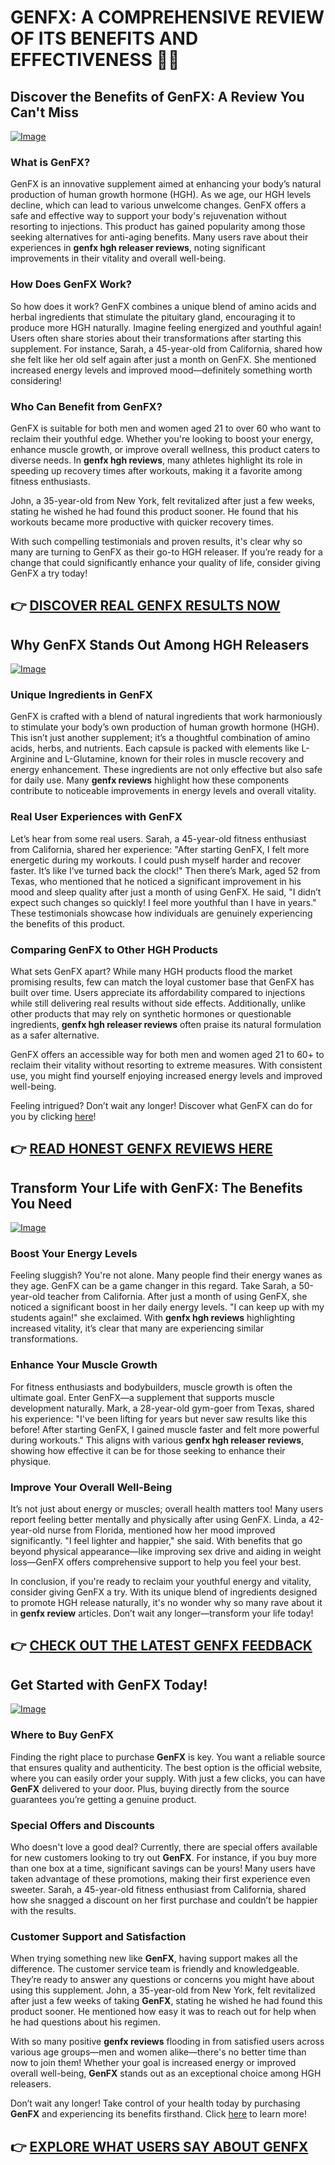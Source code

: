 # GENFX: A COMPREHENSIVE REVIEW OF ITS BENEFITS AND EFFECTIVENESS 💪✨

## Discover the Benefits of GenFX: A Review You Can't Miss  
[![Image](https://www2.sellhealth.com/251/genfx_500x300.jpg)](https://gchaffi.com/yAtoAFBe)  

### What is GenFX?  
GenFX is an innovative supplement aimed at enhancing your body’s natural production of human growth hormone (HGH). As we age, our HGH levels decline, which can lead to various unwelcome changes. GenFX offers a safe and effective way to support your body's rejuvenation without resorting to injections. This product has gained popularity among those seeking alternatives for anti-aging benefits. Many users rave about their experiences in **genfx hgh releaser reviews**, noting significant improvements in their vitality and overall well-being.

### How Does GenFX Work?  
So how does it work? GenFX combines a unique blend of amino acids and herbal ingredients that stimulate the pituitary gland, encouraging it to produce more HGH naturally. Imagine feeling energized and youthful again! Users often share stories about their transformations after starting this supplement. For instance, Sarah, a 45-year-old from California, shared how she felt like her old self again after just a month on GenFX. She mentioned increased energy levels and improved mood—definitely something worth considering!

### Who Can Benefit from GenFX?  
GenFX is suitable for both men and women aged 21 to over 60 who want to reclaim their youthful edge. Whether you're looking to boost your energy, enhance muscle growth, or improve overall wellness, this product caters to diverse needs. In **genfx hgh reviews**, many athletes highlight its role in speeding up recovery times after workouts, making it a favorite among fitness enthusiasts.

John, a 35-year-old from New York, felt revitalized after just a few weeks, stating he wished he had found this product sooner. He found that his workouts became more productive with quicker recovery times.

With such compelling testimonials and proven results, it's clear why so many are turning to GenFX as their go-to HGH releaser. If you’re ready for a change that could significantly enhance your quality of life, consider giving GenFX a try today!



## 👉 [DISCOVER REAL GENFX RESULTS NOW](https://gchaffi.com/yAtoAFBe)

## Why GenFX Stands Out Among HGH Releasers
[![Image](https://www2.sellhealth.com/251/genfx_600x400.jpg)](https://gchaffi.com/yAtoAFBe)

### Unique Ingredients in GenFX  
GenFX is crafted with a blend of natural ingredients that work harmoniously to stimulate your body’s own production of human growth hormone (HGH). This isn’t just another supplement; it’s a thoughtful combination of amino acids, herbs, and nutrients. Each capsule is packed with elements like L-Arginine and L-Glutamine, known for their roles in muscle recovery and energy enhancement. These ingredients are not only effective but also safe for daily use. Many **genfx reviews** highlight how these components contribute to noticeable improvements in energy levels and overall vitality.

### Real User Experiences with GenFX  
Let’s hear from some real users. Sarah, a 45-year-old fitness enthusiast from California, shared her experience: "After starting GenFX, I felt more energetic during my workouts. I could push myself harder and recover faster. It’s like I’ve turned back the clock!" Then there’s Mark, aged 52 from Texas, who mentioned that he noticed a significant improvement in his mood and sleep quality after just a month of using GenFX. He said, "I didn’t expect such changes so quickly! I feel more youthful than I have in years." These testimonials showcase how individuals are genuinely experiencing the benefits of this product.

### Comparing GenFX to Other HGH Products  
What sets GenFX apart? While many HGH products flood the market promising results, few can match the loyal customer base that GenFX has built over time. Users appreciate its affordability compared to injections while still delivering real results without side effects. Additionally, unlike other products that may rely on synthetic hormones or questionable ingredients, **genfx hgh releaser reviews** often praise its natural formulation as a safer alternative.

GenFX offers an accessible way for both men and women aged 21 to 60+ to reclaim their vitality without resorting to extreme measures. With consistent use, you might find yourself enjoying increased energy levels and improved well-being.

Feeling intrigued? Don’t wait any longer! Discover what GenFX can do for you by clicking [here](https://gchaffi.com/yAtoAFBe)!



## 👉 [READ HONEST GENFX REVIEWS HERE](https://gchaffi.com/yAtoAFBe)

## Transform Your Life with GenFX: The Benefits You Need

[![Image](https://www2.sellhealth.com/251/genfx_250x250.jpg)](https://gchaffi.com/yAtoAFBe)

### Boost Your Energy Levels  
Feeling sluggish? You're not alone. Many people find their energy wanes as they age. GenFX can be a game changer in this regard. Take Sarah, a 50-year-old teacher from California. After just a month of using GenFX, she noticed a significant boost in her daily energy levels. "I can keep up with my students again!" she exclaimed. With **genfx hgh reviews** highlighting increased vitality, it’s clear that many are experiencing similar transformations.

### Enhance Your Muscle Growth  
For fitness enthusiasts and bodybuilders, muscle growth is often the ultimate goal. Enter GenFX—a supplement that supports muscle development naturally. Mark, a 28-year-old gym-goer from Texas, shared his experience: "I've been lifting for years but never saw results like this before! After starting GenFX, I gained muscle faster and felt more powerful during workouts." This aligns with various **genfx hgh releaser reviews**, showing how effective it can be for those seeking to enhance their physique.

### Improve Your Overall Well-Being  
It’s not just about energy or muscles; overall health matters too! Many users report feeling better mentally and physically after using GenFX. Linda, a 42-year-old nurse from Florida, mentioned how her mood improved significantly. "I feel lighter and happier," she said. With benefits that go beyond physical appearance—like improving sex drive and aiding in weight loss—GenFX offers comprehensive support to help you feel your best.

In conclusion, if you're ready to reclaim your youthful energy and vitality, consider giving GenFX a try. With its unique blend of ingredients designed to promote HGH release naturally, it's no wonder why so many rave about it in **genfx review** articles. Don’t wait any longer—transform your life today!



## 👉 [CHECK OUT THE LATEST GENFX FEEDBACK](https://gchaffi.com/yAtoAFBe)

## Get Started with GenFX Today!

[![Image](https://www2.sellhealth.com/251/genfx_200x300.jpg)](https://gchaffi.com/yAtoAFBe)

### Where to Buy GenFX
Finding the right place to purchase **GenFX** is key. You want a reliable source that ensures quality and authenticity. The best option is the official website, where you can easily order your supply. With just a few clicks, you can have **GenFX** delivered to your door. Plus, buying directly from the source guarantees you’re getting a genuine product.

### Special Offers and Discounts
Who doesn't love a good deal? Currently, there are special offers available for new customers looking to try out **GenFX**. For instance, if you buy more than one box at a time, significant savings can be yours! Many users have taken advantage of these promotions, making their first experience even sweeter. Sarah, a 45-year-old fitness enthusiast from California, shared how she snagged a discount on her first purchase and couldn’t be happier with the results.

### Customer Support and Satisfaction
When trying something new like **GenFX**, having support makes all the difference. The customer service team is friendly and knowledgeable. They’re ready to answer any questions or concerns you might have about using this supplement. John, a 35-year-old from New York, felt revitalized after just a few weeks of taking **GenFX**, stating he wished he had found this product sooner. He mentioned how easy it was to reach out for help when he had questions about his regimen.

With so many positive **genfx reviews** flooding in from satisfied users across various age groups—men and women alike—there's no better time than now to join them! Whether your goal is increased energy or improved overall well-being, **GenFX** stands out as an exceptional choice among HGH releasers.

Don’t wait any longer! Take control of your health today by purchasing **GenFX** and experiencing its benefits firsthand. Click [here](https://gchaffi.com/yAtoAFBe) to learn more!



## 👉 [EXPLORE WHAT USERS SAY ABOUT GENFX](https://gchaffi.com/yAtoAFBe)